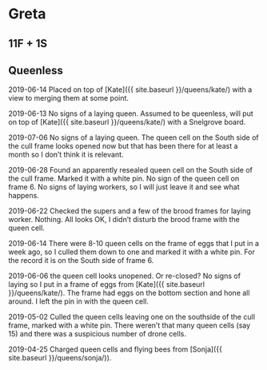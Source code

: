 # Greta
## 11F + 1S
## Queenless

2019-06-14 Placed on top of [Kate]({{ site.baseurl }}/queens/kate/) with a view to merging them at some point.

2019-06-13 No signs of a laying queen.  Assumed to be queenless, will put on top of [Kate]({{ site.baseurl }}/queens/kate/) with a Snelgrove board.

2019-07-06 No signs of a laying queen.  The queen cell on the South side of the cull frame looks opened now but that has been there for at least a month so I don’t think it is relevant.

2019-06-28 Found an apparently resealed queen cell on the South side of the cull frame.  Marked it with a white pin.  No sign of the queen cell on frame 6.  No signs of laying workers, so I will just leave it and see what happens.

2019-06-22 Checked the supers and a few of the brood frames for laying worker.  Nothing.  All looks OK, I didn’t disturb the brood frame with the queen cell.

2019-06-14 There were 8-10 queen cells on the frame of eggs that I put in a week ago, so I culled them down to one and marked it with a white pin.  For the record it is on the South side of frame 6.

2019-06-06 the queen cell looks unopened.  Or re-closed?  No signs of laying so I put in a frame of eggs from [Kate]({{ site.baseurl }}/queens/kate/).  The frame had eggs on the bottom section and hone all around.  I left the pin in with the queen cell.

2019-05-02 Culled the queen cells leaving one on the southside of the cull frame, marked with a white pin.   There weren’t that many queen cells (say 15) and there was a suspicious number of drone cells.

2019-04-25 Charged queen cells and flying bees from [Sonja]({{ site.baseurl }}/queens/sonja/)).

